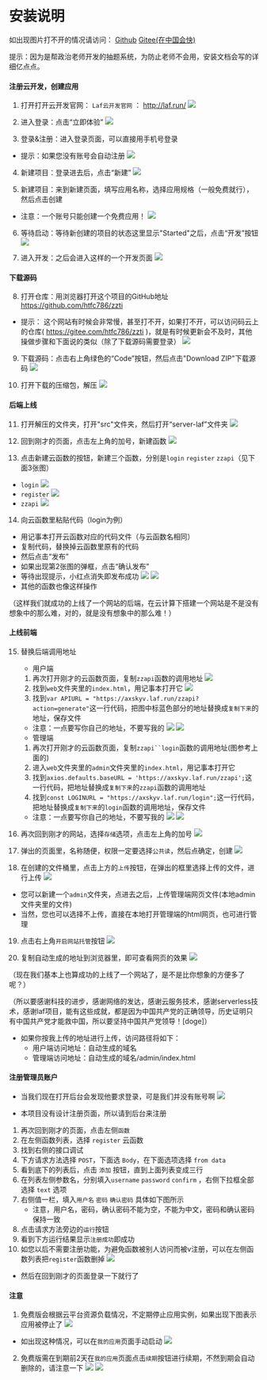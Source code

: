 # 安装说明

如出现图片打不开的情况请访问：
[Github](https://github.com/htfc786/zzti/blob/img/INSTALLHELP.md)
[Gitee(在中国会快)](https://gitee.com/htfc786/zzti/blob/img/INSTALLHELP.md)

提示：因为是帮政治老师开发的抽题系统，为防止老师不会用，安装文档会写的详细亿点点。

#### 注册云开发，创建应用
1. 打开打开云开发官网： `Laf云开发官网` ： http://laf.run/
![](https://raw.githubusercontent.com/htfc786/zzti/img/img/installhelp1.png)

2. 进入登录：点击“立即体验”
![](https://raw.githubusercontent.com/htfc786/zzti/img/img/installhelp2.png)

3. 登录&注册：进入登录页面，可以直接用手机号登录
- 提示：如果您没有账号会自动注册
![](https://raw.githubusercontent.com/htfc786/zzti/img/img/installhelp3.png)

4. 新建项目：登录进去后，点击“新建”
![](https://raw.githubusercontent.com/htfc786/zzti/img/img/installhelp4.png)

5. 新建项目：来到新建页面，填写应用名称，选择应用规格（一般免费就行），然后点击创建
- 注意：一个账号只能创建一个免费应用！
![](https://raw.githubusercontent.com/htfc786/zzti/img/img/installhelp5.png)

6. 等待启动：等待新创建的项目的状态这里显示"Started"之后，点击“开发”按钮
![](https://raw.githubusercontent.com/htfc786/zzti/img/img/installhelp6.png)

7. 进入开发：之后会进入这样的一个开发页面
![](https://raw.githubusercontent.com/htfc786/zzti/img/img/installhelp7.png)

#### 下载源码
8. 打开仓库：用浏览器打开这个项目的GitHub地址 https://github.com/htfc786/zzti
- 提示： 这个网站有时候会非常慢，甚至打不开，如果打不开，可以访问码云上的仓库( https://gitee.com/htfc786/zzti )，就是有时候更新会不及时，其他操做步骤和下面说的类似（除了下载源码需要登录）
![](https://raw.githubusercontent.com/htfc786/zzti/img/img/installhelp8.png)

9. 下载源码：点击右上角绿色的“Code”按钮，然后点击"Download ZIP"下载源码
![](https://raw.githubusercontent.com/htfc786/zzti/img/img/installhelp9.png)

10. 打开下载的压缩包，解压
![](https://raw.githubusercontent.com/htfc786/zzti/img/img/installhelp10.png)

#### 后端上线

11. 打开解压的文件夹，打开"src"文件夹，然后打开“server-laf”文件夹
![](https://raw.githubusercontent.com/htfc786/zzti/img/img/installhelp11.png)

12. 回到刚才的页面，点击左上角的加号，新建函数
![](https://raw.githubusercontent.com/htfc786/zzti/img/img/installhelp12.png)

13. 点击新建云函数的按钮，新建三个函数，分别是`login` `register` `zzapi`（见下面3张图）
- `login`
![](https://raw.githubusercontent.com/htfc786/zzti/img/img/installhelp13-1.png)
- `register`
![](https://raw.githubusercontent.com/htfc786/zzti/img/img/installhelp13-2.png)
- `zzapi`
![](https://raw.githubusercontent.com/htfc786/zzti/img/img/installhelp13-3.png)

14. 向云函数里粘贴代码（login为例）
- 用记事本打开云函数对应的代码文件（与云函数名相同）
- 复制代码，替换掉云函数里原有的代码
- 然后点击“发布”
- 如果出现第2张图的弹框，点击“确认发布”
- 等待出现提示，小红点消失即发布成功
![](https://raw.githubusercontent.com/htfc786/zzti/img/img/installhelp14-1.png)
![](https://raw.githubusercontent.com/htfc786/zzti/img/img/installhelp14-2.png)
- 其他的函数也像这样操作

（这样我们就成功的上线了一个网站的后端，在云计算下搭建一个网站是不是没有想象中的那么难，对的，就是没有想象中的那么难！）

#### 上线前端

15. 替换后端调用地址
    - 用户端 
    1. 再次打开刚才的云函数页面，复制`zzapi`函数的调用地址
    ![](https://raw.githubusercontent.com/htfc786/zzti/img/img/installhelp15-1-1.png)
    2. 找到`web`文件夹里的`index.html`，用记事本打开它
    ![](https://raw.githubusercontent.com/htfc786/zzti/img/img/installhelp15-1-2.png)
    3. 找到`var APIURL = "https://axskyv.laf.run/zzapi?action=generate"`这一行代码，把图中标蓝色部分的地址替换成`复制下来`的地址，保存文件
    - 注意：一点要写你自己的地址，不要写我的
    ![](https://raw.githubusercontent.com/htfc786/zzti/img/img/installhelp15-1-3.png)
    ![](https://raw.githubusercontent.com/htfc786/zzti/img/img/installhelp15-1-4.png)
    - 管理端
    1. 再次打开刚才的云函数页面，复制`zzapi``login`函数的调用地址(图参考上面的)
    2. 进入`web`文件夹里的`admin`文件夹里的`index.html`，用记事本打开它
    2. 找到`axios.defaults.baseURL = 'https://axskyv.laf.run/zzapi';`这一行代码，把地址替换成`复制下来`的`zzapi`函数的调用地址
    3. 找到`const LOGINURL = "https://axskyv.laf.run/login";`这一行代码，把地址替换成`复制下来`的`login`函数的调用地址，保存文件
    - 注意：一点要写你自己的地址，不要写我的
    ![](https://raw.githubusercontent.com/htfc786/zzti/img/img/installhelp15-2-1.png)
    ![](https://raw.githubusercontent.com/htfc786/zzti/img/img/installhelp15-2-2.png)

16. 再次回到刚才的网站，选择`存储`选项，点击左上角的加号
![](https://raw.githubusercontent.com/htfc786/zzti/img/img/installhelp16.png)

17. 弹出的页面里，名称随便，权限一定要选择`公共读`，然后点确定，创建
![](https://raw.githubusercontent.com/htfc786/zzti/img/img/installhelp17.png)

18. 在创建的文件桶里，点击上方的`上传`按钮，在弹出的框里选择上传的文件，进行上传
![](https://raw.githubusercontent.com/htfc786/zzti/img/img/installhelp18.png) 
- 您可以新建一个`admin`文件夹，点进去之后，上传管理端网页文件(本地admin文件夹里的文件)
- 当然，您也可以选择不上传，直接在本地打开管理端的html网页，也可进行管理

19. 点击右上角`开启网站托管`按钮
![](https://raw.githubusercontent.com/htfc786/zzti/img/img/installhelp19.png)

20. 复制自动生成的地址到浏览器里，即可查看网页的效果
![](https://raw.githubusercontent.com/htfc786/zzti/img/img/installhelp20.png)

（现在我们基本上也算成功的上线了一个网站了，是不是比你想象的方便多了呢？）

（所以要感谢科技的进步，感谢网络的发达，感谢云服务技术，感谢serverless技术，感谢laf项目，能有这些成就，都是因为中国共产党的正确领导，历史证明只有中国共产党才能救中国，所以要坚持中国共产党领导！[doge]）

- 如果你按我上传的地址进行上传，访问路径将如下：
    - 用户端访问地址：自动生成的域名
    - 管理端访问地址：自动生成的域名/admin/index.html


#### 注册管理员账户
- 当我们现在打开后台会发现他要求登录，可是我们并没有账号啊
![](https://raw.githubusercontent.com/htfc786/zzti/img/img/installhelp21-1.png)

- 本项目没有设计注册页面，所以请到后台来注册

1. 再次回到刚才的页面，点击左侧`函数`
2. 在左侧函数列表，选择 `register` 云函数
3. 找到右侧的接口调试
4. 下方请求方法选择 `POST`，下面选 `Body`，在下面选项选择 `from data`
5. 看到底下的列表后，点击 `添加` 按钮，直到上面列表变成三行
6. 在列表左侧参数名，分别填入`username` `password` `confirm` ，右侧下拉框全部选择 `text` 选项
7. 右侧值一栏，填入`用户名` `密码` `确认密码` 具体如下图所示
    - 注意，用户名，密码，确认密码不能为空，不能为中文，密码和确认密码保持一致
8. 点击请求方法旁边的`运行`按钮
9. 看到下方运行结果显示`注册成功`即成功
10. 如您以后不需要注册功能，为避免函数被别人访问而被v注册，可以在左侧函数列表把`register`函数删掉
![](https://raw.githubusercontent.com/htfc786/zzti/img/img/installhelp21-2.png)

- 然后在回到刚才的页面登录一下就行了

#### 注意
1. 免费版会根据云平台资源负载情况，不定期停止应用实例，如果出现下图表示应用被停止了
![](https://raw.githubusercontent.com/htfc786/zzti/img/img/serverstop.png)
- 如出现这种情况，可以在`我的应用`页面手动启动
![](https://raw.githubusercontent.com/htfc786/zzti/img/img/startserver.png)


2. 免费版需在到期前2天在`我的应用`页面点击`续期`按钮进行续期，不然到期会自动删除的，请注意一下
![](https://raw.githubusercontent.com/htfc786/zzti/img/img/installhelp22-1.png)
![](https://raw.githubusercontent.com/htfc786/zzti/img/img/installhelp22-2.png)
